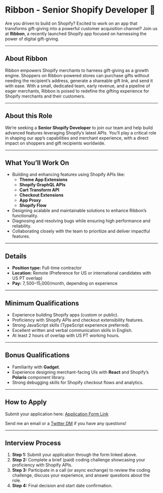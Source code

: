 # Ribbon - Senior Shopify Developer 🎀

Are you driven to build on Shopify? Excited to work on an app that transforms gift-giving into a powerful customer acquisition channel? Join us at **Ribbon**, a recently launched Shopify app focused on harnessing the power of digital gift-giving.

---

## About Ribbon

Ribbon empowers Shopify merchants to harness gift-giving as a growth engine. Shoppers on Ribbon-powered stores can purchase gifts without needing the recipient’s address, generate a shareable gift link, and send it with ease. With a small, dedicated team, early revenue, and a pipeline of eager merchants, Ribbon is poised to redefine the gifting experience for Shopify merchants and their customers.

---

## About this Role

We’re seeking a **Senior Shopify Developer** to join our team and help build advanced features leveraging Shopify’s latest APIs. You’ll play a critical role in shaping our app’s capabilities and merchant experience, with a direct impact on shoppers and gift recipients worldwide.

---

## What You’ll Work On

- Building and enhancing features using Shopify APIs like:
  - **Theme App Extensions**
  - **Shopify GraphQL APIs**
  - **Cart Transform API**
  - **Checkout Extensions**
  - **App Proxy**
  - **Shopify Flow**
- Designing scalable and maintainable solutions to enhance Ribbon’s functionality.
- Diagnosing and resolving bugs while ensuring high performance and reliability.
- Collaborating closely with the team to prioritize and deliver impactful features.

---

## Details

- **Position type:** Full-time contractor  
- **Location:** Remote (Preference for US or international candidates with US PT overlap)  
- **Pay:** $7,500–$15,000/month, depending on experience  

---

## Minimum Qualifications

- Experience building Shopify apps (custom or public).
- Proficiency with Shopify APIs and checkout extensibility features.
- Strong JavaScript skills (TypeScript experience preferred).
- Excellent written and verbal communication skills in English.
- At least 2 hours of overlap with US PT working hours.

---

## Bonus Qualifications

- Familiarity with **Gadget**.
- Experience designing merchant-facing UIs with **React** and Shopify’s **Polaris** component library.
- Strong debugging skills for Shopify checkout flows and analytics.

---

## How to Apply

Submit your application here: [Application Form Link](https://app.youform.com/forms/cc0tjsr4)

Send me an email or a [Twitter DM](https://twitter.com/ribbon) if you have any questions!

---

## Interview Process

1. **Step 1:** Submit your application through the form linked above.  
2. **Step 2:** Complete a brief (paid) coding challenge showcasing your proficiency with Shopify APIs.  
3. **Step 3:** Participate in a call (or async exchange) to review the coding challenge, discuss your experience, and answer questions about the role.  
4. **Step 4:** Final decision and start date confirmation.
